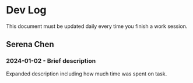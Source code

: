 # Dev Log

This document must be updated daily every time you finish a work session.

## Serena Chen

### 2024-01-02 - Brief description

Expanded description including how much time was spent on task.
